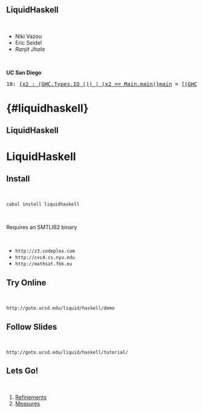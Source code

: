 LiquidHaskell
-------------

<br>

+ Niki Vazou
+ Eric Seidel
+ *Ranjit Jhala*

<br>

**UC San Diego**


<div class="hidden">


<pre><span class=hs-linenum>18: </span><a class=annot href="#"><span class=annottext>{x2 : (GHC.Types.IO ()) | (x2 == Main.main)}</span><span class='hs-definition'>main</span></a> <span class='hs-keyglyph'>=</span> <a class=annot href="#"><span class=annottext>[(GHC.Types.Char)] -&gt; (GHC.Types.IO ())</span><span class='hs-varid'>putStrLn</span></a> <a class=annot href="#"><span class=annottext>{x3 : [(GHC.Types.Char)] | ((len x3) &gt;= 0) &amp;&amp; ((sumLens x3) &gt;= 0)}</span><span class='hs-str'>"Easter Egg"</span></a>
</pre>

</div>

 {#liquidhaskell}
=================

LiquidHaskell
-------------

LiquidHaskell
=============

Install
-------

<br>

`cabal install liquidhaskell`

<br>

<div class="fragment"> 

  Requires an SMTLIB2 binary 
  
  <br>

  + `http://z3.codeplex.com`
  + `http://cvc4.cs.nyu.edu`
  + `http://mathsat.fbk.eu`

</div>

Try Online
----------

<br>

`http://goto.ucsd.edu/liquid/haskell/demo`

Follow Slides
-------------

<br>

`http://goto.ucsd.edu/liquid/haskell/tutorial/`


Lets Go!
--------

<br>

1. [Refinements](#simplerefinements)
2. [Measures](#measures)

<!--

<li><a target="_blank" href="Measures.lhs.slides.html">Measures</a><br /></li>
<li><a target="_blank" href="Loop.lhs.slides.html">Higher Order Refinements</a><br /></li>
<li><a target="_blank" href="AbstractRefinements.lhs.slides.html">Abstract Refinements</a><br /></li>
<li><a target="_blank" href="Inductive.lhs.slides.html">Inductive Refinements</a><br /></li>
<li><a target="_blank" href="Composition.lhs.slides.html">Composing Refinements</a><br /></li>
<li><a target="_blank" href="List.lhs.slides.html">Recursive Refinements</a><br /></li>
<li><a target="_blank" href="Array.lhs.slides.html">Indexed Refinements</a></li>
<li><a target="_blank" href="Laziness.lhs.slides.html">Laziness</a><br /></li>
<li><a target="_blank" href="Benchmarks.html">Benchmarks</a><br /></li>

-->



